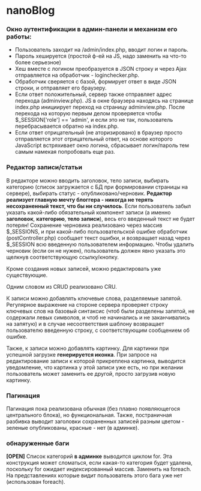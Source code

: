 # nanoBlog

### Окно аутентификации в админ-панели и механизм его работы:

* Пользователь заходит на /admin/index.php, вводит логин и пароль.
* Пароль хешируется (простой ф-ей на JS, надо заменить на что-то более серьезное)
* Хеш вместе с логином преобразуется в JSON строку и через Ajax отправляется на обработчик - loginchecker.php.
* Обработчик сверяется с базой, формирует ответ в виде JSON строки, и отправляет его браузеру.
* Если ответ положительный, сервер также отправляет адрес перехода (adminview.php). JS в окне браузера находясь на странице index.php
инициирует переход на страницу adminview.php. После перехода на которую первым делом проверяется чтобы $_SESSION['role'] == 'admin', и если это не так,
пользователь перебрасывается обратно на index.php.
* Если ответ отрицательный (не аторизировано) в браузер просто отправляется этот отрицательный ответ, на основе которого JavaScript встряхивает
окно логина, сбрасывает логин/пароль тем самым намекая попробовать еще раз.

### Редактор записи/статьи

В редакторе можно вводить заголовок, тело записи, выбирать категорию (список загружается с БД при формировании страницы на сервере),
выбирать статус - опубликовано/черновик. **Редактор реализует главную мечту блоггера - никогда не терять несохраненный текст,
что бы ни случилось**. Если пользователь забыл указать какой-либо обязательный компонент записи (а именно **заголовок**, **категорию**, **тело записи**), весь его введенный текст не будет потерян! Сохранение черновика реализовано через массив $_SESSIONS,
и при какой-либо пользовательской ошибке обработчик (postController.php) сообщает текст ошибки, и возвращает назад через $_SESSION всю введенную
пользователем информацию. Чтобы удалить черновик (если он не нужен), пользователь должен явно указать это щелкнув соответствующую ссылку/кнопку.

Кроме создания новых записей, можно редактировать уже существующие.

Одним словом из CRUD реализовано CRU.

К записи можно добавлять ключевые слова, разделяемые запятой. Регулярное выражение на стороне сервера проверяет строку ключевых слов на базовый синтаксис
(чтоб были разделены запятой, не содержали левых символов, и чтоб не начинались и не заканчивались на запятую) и в случае несоответствия шаблону
возвращает пользователю введенную строку, с соответствующим сообщением об ошибке.

Также, к записи можно добавлять картинку. Для картинки при успешной загрузке **генерируется иконка**. При запросе на редактирование записи к которой прикреплена
картинка, выводится уведомление, что картинка у этой записи уже есть, но при желании пользователь может заменить ее другой, просто загрузив новую картинку.

### Пагинация
Пагинация пока реализована обычная (без плавно появляющегося центрального блока), но функциональная.
Также, постраничная разбивка выводит заголовки сохраненных записей разным цветом - зеленые опубликованы, красные - нет (в админке).

### обнаруженные баги
**[OPEN]** Список категорий **в админке** выводится циклом for. Эта конструкция может сломаться, если какая-то категория будет удалена, поскольку for
ожидает индексированный массив. Заменить на foreach. На представлениях которые видит пользователь этого бага уже нет (использован foreach).  